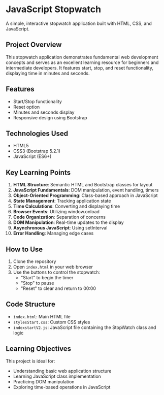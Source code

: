 # JavaScript Stopwatch

A simple, interactive stopwatch application built with HTML, CSS, and JavaScript.

## Project Overview

This stopwatch application demonstrates fundamental web development concepts and serves as an excellent learning resource for beginners and intermediate developers. It features start, stop, and reset functionality, displaying time in minutes and seconds.

## Features

- Start/Stop functionality
- Reset option
- Minutes and seconds display
- Responsive design using Bootstrap

## Technologies Used

- HTML5
- CSS3 (Bootstrap 5.2.1)
- JavaScript (ES6+)

## Key Learning Points

1. **HTML Structure**: Semantic HTML and Bootstrap classes for layout
2. **JavaScript Fundamentals**: DOM manipulation, event handling, timers
3. **Object-Oriented Programming**: Class-based approach in JavaScript
4. **State Management**: Tracking application state
5. **Time Calculations**: Converting and displaying time
6. **Browser Events**: Utilizing window.onload
7. **Code Organization**: Separation of concerns
8. **DOM Manipulation**: Real-time updates to the display
9. **Asynchronous JavaScript**: Using setInterval
10. **Error Handling**: Managing edge cases

## How to Use

1. Clone the repository
2. Open `index.html` in your web browser
3. Use the buttons to control the stopwatch:
   - "Start" to begin the timer
   - "Stop" to pause
   - "Reset" to clear and return to 00:00

## Code Structure

- `index.html`: Main HTML file
- `stylesStart.css`: Custom CSS styles
- `indexstartV2.js`: JavaScript file containing the StopWatch class and logic

## Learning Objectives

This project is ideal for:
- Understanding basic web application structure
- Learning JavaScript class implementation
- Practicing DOM manipulation
- Exploring time-based operations in JavaScript
